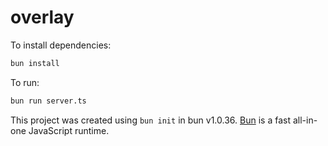 # overlay

To install dependencies:

```bash
bun install
```

To run:

```bash
bun run server.ts
```

This project was created using `bun init` in bun v1.0.36. [Bun](https://bun.sh) is a fast all-in-one JavaScript runtime.
